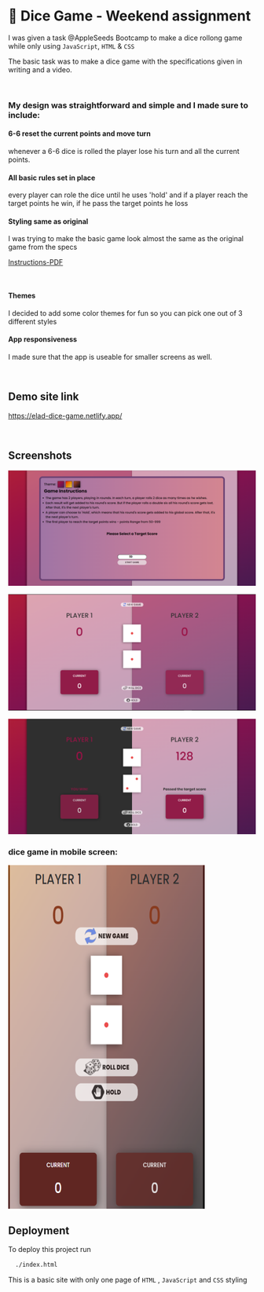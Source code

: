 # 🚀 Dice Game - Weekend assignment
I was given a task @AppleSeeds Bootcamp to make a dice rollong game while only using ```JavaScript```, ```HTML``` & ```CSS``` 

The basic task was to make a dice game with the specifications given in writing and a video.

<br />

### My design was straightforward and simple and I made sure to include:


#### 6-6 reset the current points and move turn
whenever a 6-6 dice is rolled the player lose his turn and all the current points.

#### All basic rules set in place
every player can role the dice until he uses 'hold' and if a player reach the target points he win, if he pass the target points he loss


#### Styling same as original
I was trying to make the basic game look almost the same as the original game from the specs

<a href="gameSpecs.pdf" target="_blank">Instructions-PDF</a>

<br>

#### Themes
I decided to add some color themes for fun so you can pick one out of 3 different styles

#### App responsiveness
I made sure that the app is useable for smaller screens as well.

<br />


## Demo site link

https://elad-dice-game.netlify.app/


<br />


## Screenshots

![Alt text](./assets/images/screenshots/Screenshot1.png?raw=true "Title") 

![plot](./assets/images/screenshots/Screenshot3.png) 

![plot](./assets/images/screenshots/Screenshot4.png) 

  ### dice game in mobile screen:
<img src="./assets/images/screenshots/Screenshot5.png" width="400" height="700" />

## Deployment

To deploy this project run

```bash
  ./index.html
```
This is a basic site with only one page of ```HTML``` , ```JavaScript``` and ```CSS``` styling
